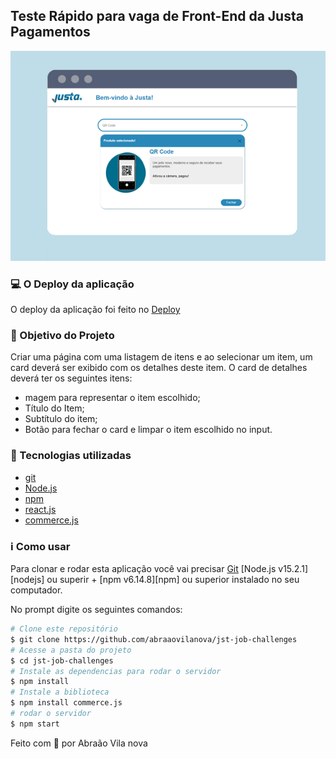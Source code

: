 ## Teste Rápido para vaga de Front-End da Justa Pagamentos
![image info](./img/banner.png)

### :computer: O Deploy da aplicação
O deploy da aplicação foi feito no 
[Deploy](https://desafio-justa.herokuapp.com/)

### :file_folder: Objetivo do Projeto
Criar uma página com uma listagem de itens e ao selecionar um item, um card deverá ser exibido com os detalhes deste item. O card de detalhes deverá ter os seguintes itens:
- magem para representar o item escolhido;
- Título do Item;
- Subtítulo do item;
- Botão para fechar o card e limpar o item escolhido no input.

### :telescope: Tecnologias utilizadas

- [git](https://git-scm.com/)
- [Node.js](https://nodejs.org/en/)
- [npm](https://www.npmjs.com/)
- [react.js](https://pt-br.reactjs.org/)
- [commerce.js](https://commercejs.com/)

### :information_source: Como usar
Para clonar e rodar esta aplicação você vai precisar [Git](https://git-scm.com)
 [Node.js v15.2.1][nodejs] ou superir + [npm v6.14.8][npm] ou superior instalado no seu computador.

No prompt digite os seguintes comandos:

```bash
# Clone este repositório
$ git clone https://github.com/abraaovilanova/jst-job-challenges
# Acesse a pasta do projeto
$ cd jst-job-challenges
# Instale as dependencias para rodar o servidor
$ npm install
# Instale a biblioteca
$ npm install commerce.js
# rodar o servidor
$ npm start
```

Feito com :gift_heart: por Abraão Vila nova
